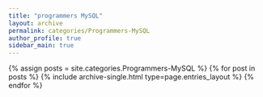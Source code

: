 ```yaml
---
title: "programmers MySQL"
layout: archive
permalink: categories/Programmers-MySQL
author_profile: true
sidebar_main: true
---
```



{% assign posts = site.categories.Programmers-MySQL %}
{% for post in posts %} {% include archive-single.html type=page.entries_layout %} {% endfor %}